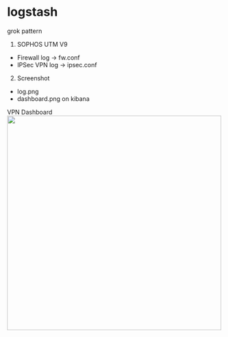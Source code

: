 # logstash
grok pattern

1. SOPHOS UTM V9
- Firewall log -> fw.conf
- IPSec VPN log -> ipsec.conf

2. Screenshot
- log.png
- dashboard.png on kibana

VPN Dashboard <br>
<img src="https://user-images.githubusercontent.com/117053551/199876663-f29601ce-0d52-44e9-9fd8-68bff7c88fad.png" height="500"/> 


